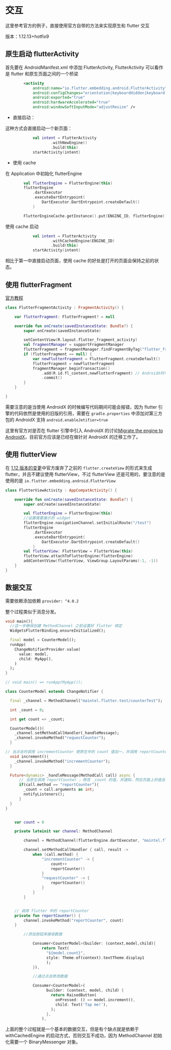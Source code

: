

# 交互

这里参考官方的例子，直接使用官方自带的方法来实现原生和 flutter 交互

版本：1.12.13+hotfix9

## 原生启动 flutterActivity

首先要在 AndroidManifest.xml 中添加 FlutterActivity, FlutterActivity 可以看作是 flutter 和原生页面之间的一个桥梁

```xml
        <activity
            android:name="io.flutter.embedding.android.FlutterActivity"
            android:configChanges="orientation|keyboardHidden|keyboard|screenSize|locale|layoutDirection|fontScale|screenLayout|density"
            android:exported="true"
            android:hardwareAccelerated="true"
            android:windowSoftInputMode="adjustResize" />
```

- 直接启动：

这种方式会直接启动一个新页面：

```kotlin
            val intent = FlutterActivity
                    .withNewEngine()
                    .build(this)
            startActivity(intent)
```

- 使用 cache

在 Application 中初始化 flutterEngine

```kotlin
        val flutterEngine = FlutterEngine(this)
        flutterEngine
            .dartExecutor
            .executeDartEntrypoint(
                DartExecutor.DartEntrypoint.createDefault()
            )

        FlutterEngineCache.getInstance().put(ENGINE_ID, flutterEngine)
```

使用 cache 启动

```kotlin
            val intent = FlutterActivity
                    .withCachedEngine(ENGINE_ID)
                    .build(this)
            startActivity(intent)
```

相比于第一中直接启动页面，使用 cache 的好处是打开的页面会保持之前的状态。

## 使用 flutterFragment

[官方教程](https://flutter.dev/docs/development/add-to-app/android/add-flutter-fragment?tab=add-fragment-kotlin-tab)

```kotlin
class FlutterFragmentActivity : FragmentActivity() {

    var flutterFragment: FlutterFragment? = null

    override fun onCreate(savedInstanceState: Bundle?) {
        super.onCreate(savedInstanceState)

        setContentView(R.layout.flutter_fragment_activity)
        val fragmentManager = supportFragmentManager
        flutterFragment = fragmentManager.findFragmentByTag("flutter_fragment") as FlutterFragment?
        if (flutterFragment == null) {
            var newFlutterFragment = FlutterFragment.createDefault()
            flutterFragment = newFlutterFragment
            fragmentManager.beginTransaction()
                .add(R.id.fl_content,newFlutterFragment) // AndroidX时可能报错，但是不影响编译
                .commit()
        }
    }

}
```

需要注意的是当使用 AndroidX 的时候编写代码期间可能会报错，因为 flutter 引擎的代码依然是使用的旧版的引用，需要在 `gradle.properties` 中添加对第三方包的 AndroidX 支持 `android.enableJetifier=true`

这里有官方对是否在 flutter 引擎中引入 AndroidX 的讨论[Migrate the engine to AndroidX](https://github.com/flutter/flutter/issues/39283)，目前官方应该是已经在做针对 AndroidX 的迁移工作了。

## 使用 flutterView

在 [1.12 版本的变更](https://github.com/flutter/flutter/wiki/Upgrading-pre-1.12-Android-projects)中官方废弃了之前的 `flutter.createView` 的形式来生成 flutter，并且不建议使用 flutterView，不过 flutterView 还是可用的，要注意的是使用的是 `io.flutter.embedding.android.FlutterView`

```kotlin
class FlutterViewActivity : AppCompatActivity() {

    override fun onCreate(savedInstanceState: Bundle?) {
        super.onCreate(savedInstanceState)

        val flutterEngine = FlutterEngine(this)
        //设置需要展示的 widget
        flutterEngine.navigationChannel.setInitialRoute("/test")
        flutterEngine
            .dartExecutor
            .executeDartEntrypoint(
                DartExecutor.DartEntrypoint.createDefault()
            )
        val flutterView: FlutterView = FlutterView(this)
        flutterView.attachToFlutterEngine(flutterEngine)
        addContentView(flutterView, ViewGroup.LayoutParams(-1, -1))
    }
}
```

## 数据交互

需要依赖添加依赖 `provider: ^4.0.2`

整个过程类似于消息分发。

```dart
void main(){
  //这一步确保创建 MethodChannel 之前设置好 flutter 绑定
  WidgetsFlutterBinding.ensureInitialized();

  final model = CounterModel();
  runApp(
    ChangeNotifierProvider.value(
      value: model,
      child: MyApp(),
    )
  );
}

// void main() => runApp(MyApp());

class CounterModel extends ChangeNotifier {

  final _channel = MethodChannel("maintel.flutter.test/counterTest");

  int _count = 0;

  int get count => _count;

  CounterModel(){
    _channel.setMethodCallHandler(_handleMessage);
    _channel.invokeMethod("requestCounter");
  }

// 当点击时调用 incrementCounter 使原生中的 count 值加一，并调用 reportCounter 方法
  void increment(){
    _channel.invokeMethod("incrementCounter");
  }

  Future<dynamic> _handleMessage(MethodCall call) async {
      // 当原生调用 reportCounter ，修改 _count 的值，并通知，然后页面上的值会变化
      if(call.method == "reportCounter"){
        _count = call.arguments as int;
        notifyListeners();
      }
  }
}
```

```kotlin

    var count = 0

    private lateinit var channel: MethodChannel

        channel = MethodChannel(flutterEngine.dartExecutor, "maintel.flutter.test/counterTest")

        channel.setMethodCallHandler { call, result ->
            when (call.method) {
                "incrementCounter" -> {
                    count++
                    reportCounter()
                }
                "requestCounter" -> {
                    reportCounter()
                }
            }
        }


    // 调用 flutter 中的 reportCounter 
    private fun reportCounter() {
        channel.invokeMethod("reportCounter", count)
    }
```

```dart
        //添加按钮来接收数据

            Consumer<CounterModel>(builder: (context,model,child){
                return Text(
                  "${model.count}",
                  style: Theme.of(context).textTheme.display1
                  );
            }),

            //通过点击修改数据

            Consumer<CounterModel>(
                  builder: (context, model, child) {
                    return RaisedButton(
                      onPressed: () => model.increment(),
                      child: Text('Tap me!'),
                    );
                  },
                ),
```

上面的整个过程就是一个基本的数据交互，但是有个缺点就是依赖于 withCachedEngine 的启动方式，否则交互不成功，因为 MethodChannel 初始化需要一个 BinaryMessenger 对象。